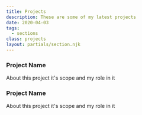 ```yaml
---
title: Projects
description: These are some of my latest projects
date: 2020-04-03
tags:
  - sections
class: projects
layout: partials/section.njk
---
```

### Project Name

About this project it's scope and my role in it

### Project Name

About this project it's scope and my role in it